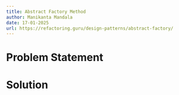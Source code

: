 ```yaml
---
title: Abstract Factory Method
author: Manikanta Mandala
date: 17-01-2025
url: https://refactoring.guru/design-patterns/abstract-factory/
---
```


# Problem Statement

# Solution
